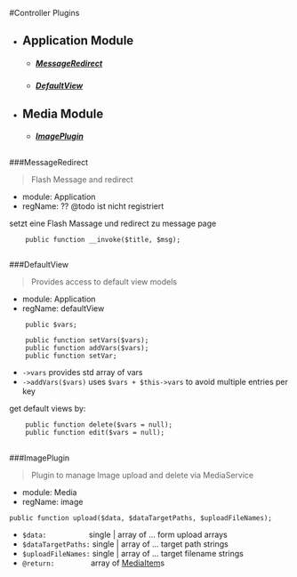 #Controller Plugins
- ## Application Module
    - ##### [MessageRedirect](#MessageRedirect)
    - ##### [DefaultView](#DefaultView)
    
- ## Media Module
    - ##### [ImagePlugin](#ImagePlugin)


<a name="MessageRedirect"></a>
---
###MessageRedirect
>Flash Message and redirect
- module: Application
- regName: ??  @todo ist nicht registriert

setzt eine Flash Massage und redirect zu message page
```
    public function __invoke($title, $msg);
```

<a name="DefaultView"></a>
---
###DefaultView
>Provides access to default view models
- module: Application
- regName: defaultView
```
    public $vars;

    public function setVars($vars);
    public function addVars($vars);
    public function setVar;
```
- ` ->vars ` provides std array of vars  
- ` ->addVars($vars) ` uses ` $vars + $this->vars ` to avoid multiple entries per key

get default views by:
```
    public function delete($vars = null);
    public function edit($vars = null);
```
<a name="ImagePlugin"></a>
---
###ImagePlugin
>Plugin to manage Image upload and delete via MediaService   
- module: Media
- regName: image
```
public function upload($data, $dataTargetPaths, $uploadFileNames);
```
- `$data:` &ensp; &ensp; &ensp; &ensp; &ensp; &ensp;&ensp; single | array of ... form upload arrays
- `$dataTargetPaths:` single | array of ... target path strings
- `$uploadFileNames:` single | array of ... target filename strings
- ` @return: ` &ensp; &ensp; &ensp; &ensp; &ensp;&ensp;  array of [MediaItem](../../Model/_info.md)s
